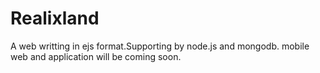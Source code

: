 # Realixland


A web writting in ejs format.Supporting by node.js and mongodb.
mobile web and application will be coming soon.
